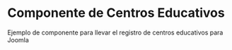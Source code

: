 # Componente de Centros Educativos
Ejemplo de componente para llevar el registro de centros educativos para Joomla
